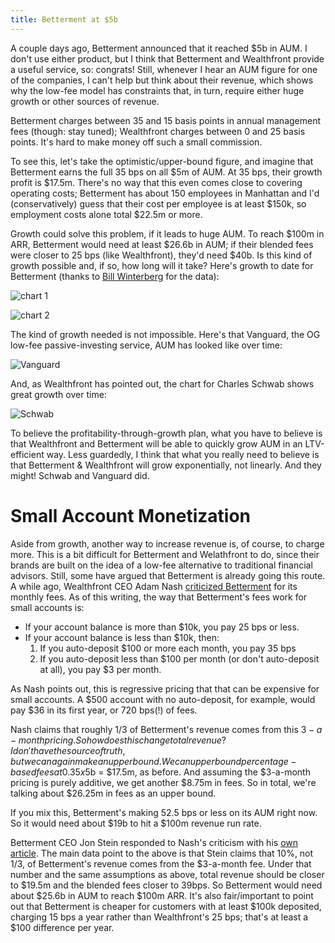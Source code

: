 ```yaml
---
title: Betterment at $5b
---
```


A couple days ago, Betterment announced that it reached $5b in AUM. I don't use either product, but I think that Betterment and Wealthfront provide a useful service, so: congrats! Still, whenever I hear an AUM figure for one of the companies, I can't help but think about their revenue, which shows why the low-fee model has constraints that, in turn, require either huge growth or other sources of revenue.

Betterment charges between 35 and 15 basis points in annual management fees (though: stay tuned); Wealthfront charges between 0 and 25 basis points. It's hard to make money off such a small commission.

To see this, let's take the optimistic/upper-bound figure, and imagine that Betterment earns the full 35 bps on all $5m of AUM. At 35 bps, their growth profit is $17.5m. There's no way that this even comes close to covering operating costs; Betterment has about 150 employees in Manhattan and I'd (conservatively) guess that their cost per employee is at least $150k, so employment costs alone total $22.5m or more.

Growth could solve this problem, if it leads to huge AUM. To reach $100m in ARR, Betterment would need at least $26.6b in AUM; if their blended fees were closer to 25 bps (like Wealthfront), they'd need $40b. Is this kind of growth possible and, if so, how long will it take? Here's growth to date for Betterment (thanks to [Bill Winterberg](http://fppad.com/2015/08/16/wealthfront-and-betterment-aum-growth-chart/) for the data):

![chart 1](http://i.imgur.com/JqUl5Ua.png)

![chart 2](http://i.imgur.com/DWYYvKx.png)

The kind of growth needed is not impossible. Here's that Vanguard, the OG low-fee passive-investing service, AUM has looked like over time:

![Vanguard](https://about.vanguard.com/img_files/who-we-are/remarkable-history/WWA_VAUM.png)

And, as Wealthfront has pointed out, the chart for Charles Schwab shows great growth over time:

![Schwab](https://blog.wealthfront.com/wp-content/uploads/2014/06/2014-06-03_SchwabAssetGrowth.jpg)

To believe the profitability-through-growth plan, what you have to believe is that Wealthfront and Betterment will be able to quickly grow AUM in an LTV-efficient way. Less guardedly, I think that what you really need to believe is that Betterment & Wealthfront will grow exponentially, not linearly. And they might! Schwab and Vanguard did.

# Small Account Monetization

Aside from growth, another way to increase revenue is, of course, to charge more. This is a bit difficult for Betterment and Welathfront to do, since their brands are built on the idea of a low-fee alternative to traditional financial advisors. Still, some have argued that Betterment is already going this route. A while ago, Wealthfront CEO Adam Nash [criticized  Betterment](https://medium.com/@adamnash/it-s-time-to-kill-the-monthly-fee-for-small-accounts-51d37177bfe7#.xwtpu7nff) for its monthly fees. As of this writing, the way that Betterment's fees work for small accounts is:

* If your account balance is more than $10k, you pay 25 bps or less.
* If your account balance is less than $10k, then:
    1. If you auto-deposit $100 or more each month, you pay 35 bps
    2. If you auto-deposit less than $100 per month (or don't auto-deposit at all), you pay $3 per month.

As Nash points out, this is regressive pricing that that can be expensive for small accounts. A $500 account with no auto-deposit, for example, would pay $36 in its first year, or 720 bps(!) of fees.

Nash claims that roughly 1/3 of Betterment's revenue comes from this $3-a-month pricing. So how does this change total revenue? I don't have the source of truth, but we can again make an upper bound. We can upper bound percentage-based fees at 0.35x$5b = $17.5m, as before. And assuming the $3-a-month pricing is purely additive, we get another $8.75m in fees. So in total, we're talking about $26.25m in fees as an upper bound.

If you mix this, Betterment's making 52.5 bps or less on its AUM right now. So it would need about $19b to hit a $100m revenue run rate.

Betterment CEO Jon Stein responded to Nash's criticism with his [own article](https://medium.com/@jonstein/betterment-sets-the-record-straight-d66deb96fad2#.3g3zbi8x3). The main data point to the above is that Stein claims that 10%, not 1/3, of Betterment's revenue comes from the $3-a-month fee. Under that number and the same assumptions as above, total revenue should be closer to $19.5m and the blended fees closer to 39bps. So Betterment would need about $25.6b in AUM to reach $100m ARR. It's also fair/important to point out that Betterment is cheaper for customers with at least $100k deposited, charging 15 bps a year rather than Wealthfront's 25 bps; that's at least a $100 difference per year.

